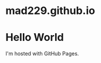 # mad229.github.io
<!index html>
<html>
<body>
<h1>Hello World</h1>
<p>I'm hosted with GitHub Pages.</p>
</body>
</html>
